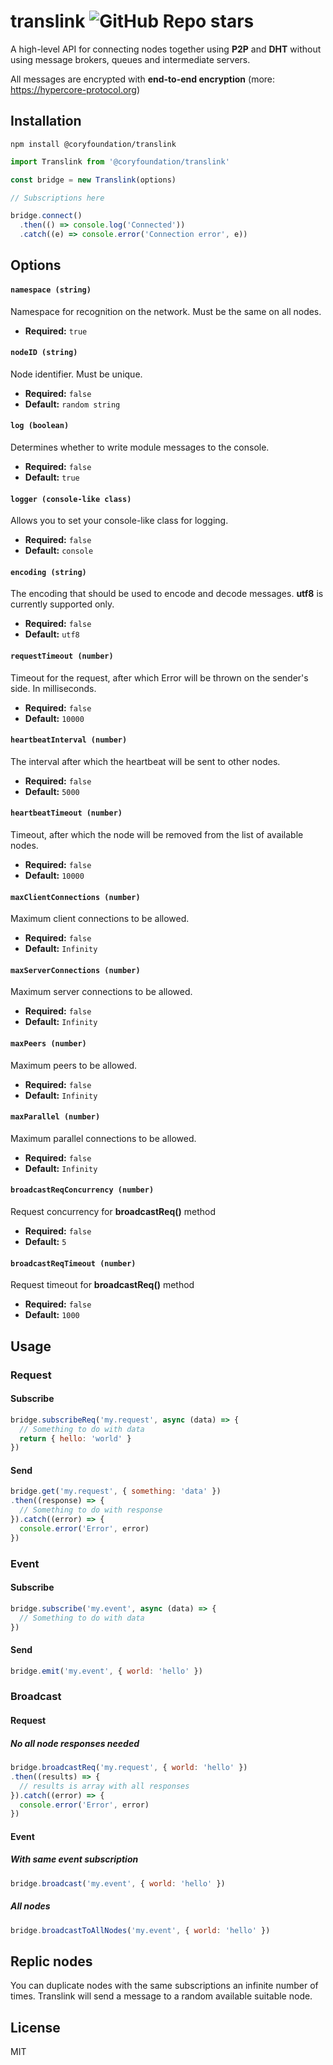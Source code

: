 # translink ![GitHub Repo stars](https://img.shields.io/github/stars/coryfoundation/translink)

A high-level API for connecting nodes together using **P2P** and **DHT** without using message brokers, queues and intermediate servers.

All messages are encrypted with **end-to-end encryption** (more: https://hypercore-protocol.org)


## Installation
```
npm install @coryfoundation/translink
```

```js
import Translink from '@coryfoundation/translink'

const bridge = new Translink(options)

// Subscriptions here

bridge.connect()
  .then(() => console.log('Connected'))
  .catch((e) => console.error('Connection error', e))

```

## Options

#### `namespace (string)`
Namespace for recognition on the network. Must be the same on all nodes.
* **Required:** `true`

#### `nodeID (string)`
Node identifier. Must be unique.
* **Required:** `false`
* **Default:** `random string`

#### `log (boolean)`
Determines whether to write module messages to the console.
* **Required:** `false`
* **Default:** `true`

#### `logger (console-like class)`
Allows you to set your console-like class for logging.
* **Required:** `false`
* **Default:** `console`

#### `encoding (string)`
The encoding that should be used to encode and decode messages. **utf8** is currently supported only.
* **Required:** `false`
* **Default:** `utf8`

#### `requestTimeout (number)`
Timeout for the request, after which Error will be thrown on the sender's side. In milliseconds.
* **Required:** `false`
* **Default:** `10000`

#### `heartbeatInterval (number)`
The interval after which the heartbeat will be sent to other nodes.
* **Required:** `false`
* **Default:** `5000`

#### `heartbeatTimeout (number)`
Timeout, after which the node will be removed from the list of available nodes.
* **Required:** `false`
* **Default:** `10000`

#### `maxClientConnections (number)`
Maximum client connections to be allowed.
* **Required:** `false`
* **Default:** `Infinity`

#### `maxServerConnections (number)`
Maximum server connections to be allowed.
* **Required:** `false`
* **Default:** `Infinity`

#### `maxPeers (number)`
Maximum peers to be allowed.
* **Required:** `false`
* **Default:** `Infinity`

#### `maxParallel (number)`
Maximum parallel connections to be allowed.
* **Required:** `false`
* **Default:** `Infinity`

#### `broadcastReqConcurrency (number)`
Request concurrency for **broadcastReq()** method
* **Required:** `false`
* **Default:** `5`

#### `broadcastReqTimeout (number)`
Request timeout for **broadcastReq()** method
* **Required:** `false`
* **Default:** `1000`

## Usage
### Request
#### Subscribe
```js
bridge.subscribeReq('my.request', async (data) => {
  // Something to do with data
  return { hello: 'world' }
})
```
#### Send
```js
bridge.get('my.request', { something: 'data' })
.then((response) => {
  // Something to do with response
}).catch((error) => {
  console.error('Error', error)
})
```

### Event
#### Subscribe
```js
bridge.subscribe('my.event', async (data) => {
  // Something to do with data
})
```
#### Send
```js
bridge.emit('my.event', { world: 'hello' })
```

### Broadcast
#### Request
##### No all node responses needed
```js
bridge.broadcastReq('my.request', { world: 'hello' })
.then((results) => {
  // results is array with all responses
}).catch((error) => {
  console.error('Error', error)
})
```

#### Event
##### With same event subscription
```js
bridge.broadcast('my.event', { world: 'hello' })
```

##### All nodes
```js
bridge.broadcastToAllNodes('my.event', { world: 'hello' })
```

## Replic nodes
You can duplicate nodes with the same subscriptions an infinite number of times. Translink will send a message to a random available suitable node.

## License
MIT
